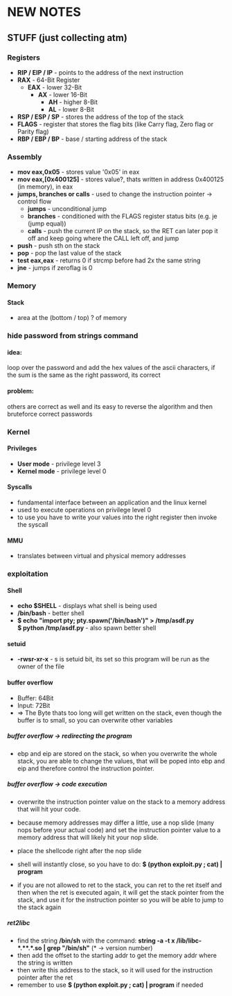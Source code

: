 # NEW NOTES

## STUFF (just collecting atm)

### Registers

- **RIP / EIP / IP** - points to the address of the next instruction
- **RAX** - 64-Bit Register
  - **EAX** - lower 32-Bit
    - **AX** - lower 16-Bit   
      - **AH** - higher 8-Bit
      - **AL** - lower 8-Bit
- **RSP / ESP / SP** - stores the address of the top of the stack
- **FLAGS** - register that stores the flag bits (like Carry flag, Zero flag or Parity flag)
- **RBP / EBP / BP** - base / starting address of the stack

### Assembly

- **mov eax,0x05** - stores value '0x05' in eax
- **mov eax,\[0x400125\]** - stores value?, thats written in address 0x400125 (in memory), in eax
- **jumps, branches or calls** - used to change the instruction pointer -> control flow
  - **jumps** - unconditional jump
  - **branches** - conditioned with the FLAGS register status bits (e.g. je (jump equal))
  - **calls** - push the current IP on the stack, so the RET can later pop it off and keep going where the CALL left off, and jump
- **push** - push sth on the stack
- **pop** - pop the last value of the stack
- **test eax,eax** - returns 0 if strcmp before had 2x the same string
- **jne** - jumps if zeroflag is 0

### Memory

#### Stack

- area at the (bottom / top) ? of memory

### hide password from strings command

#### idea:
loop over the password and add the hex values of the ascii characters, if the sum is the same as the right password, its correct

#### problem:
others are correct as well and its easy to reverse the algorithm and then bruteforce correct passwords

### Kernel

#### Privileges

- **User mode** - privilege level 3
- **Kernel mode** - privilege level 0

#### Syscalls

- fundamental interface between an application and the linux kernel
- used to execute operations on privilege level 0
- to use you have to write your values into the right register then invoke the syscall

#### MMU

- translates between virtual and physical memory addresses

### exploitation

#### Shell

- **echo $SHELL** - displays what shell is being used
- **/bin/bash** - better shell
- **$ echo "import pty; pty.spawn('/bin/bash')" > /tmp/asdf.py<br/>**
  **$ python /tmp/asdf.py** - also spawn better shell
  
#### setuid

- **-rwsr-xr-x** - s is setuid bit, its set so this program will be run as the owner of the file

#### buffer overflow

- Buffer: 64Bit
- Input: 72Bit
- => The Byte thats too long will get written on the stack, even though the buffer is to small, so you can overwrite other variables

##### buffer overflow -> redirecting the program

- ebp and eip are stored on the stack, so when you overwrite the whole stack, you are able to change the values, that will be poped into ebp and eip and therefore control the instruction pointer.

##### buffer overflow -> code execution

- overwrite the instruction pointer value on the stack to a memory address that will hit your code.
- because memory addresses may differ a little, use a nop slide (many nops before your actual code) and set the instruction pointer
  value to a memory address that will likely hit your nop slide.
- place the shellcode right after the nop slide
- shell will instantly close, so you have to do:
  **$ (python exploit.py ; cat) | program**
  
- if you are not allowed to ret to the stack, you can ret to the ret itself and then when the ret is executed again, it will get the 
  stack pointer from the stack, and use it for the instruction pointer so you will be able to jump to the stack again
  
##### ret2libc

- find the string **/bin/sh** with the command: **string -a -t x /lib/libc-\*.\*\*.\*.so | grep "/bin/sh"** (\* -> version number)
- then add the offset to the starting addr to get the memory addr where the string is written
- then write this address to the stack, so it will used for the instruction pointer after the ret
- remember to use **$ (python exploit.py ; cat) | program** if needed
